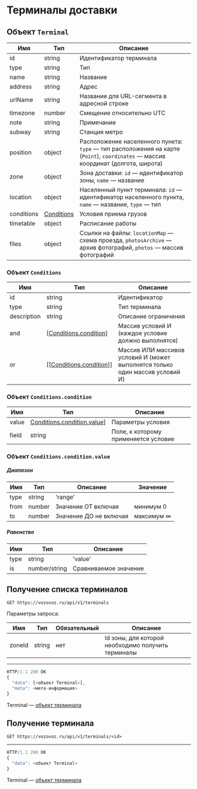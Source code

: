 # Терминалы доставки

## Объект `Terminal`

Имя | Тип | Описание
--- | --- | --------
id | string | Идентификатор терминала
type | string | Тип
name | string | Название
address | string | Адрес
urlName | string | Название для URL-сегмента в адресной строке
timezone | number | Смещение относительно UTC
note | string | Примечание
subway | string | Станция метро
position | object | Расположение населенного пункта: `type` — тип расположения на карте (`Point`), `coordinates` — массив координат (долгота, широта)
zone | object | Зона доставки: `id` — идентификатор зоны, `name` — название
location | object | Населенный пункт терминала: `id` — идентификатор населенного пункта, `name` — название, `type` — тип
conditions | [Conditions](#conditions) | Условия приема грузов
timetable | object | Расписание работы
files | object | Ссылки на файлы: `locationMap` — схема проезда, `photosArchive` — архив фотографий, `photos` — массив фотографий

### Объект <a name="conditions">`Conditions`</a>

Имя | Тип | Описание
--- | --- | --------
id | string | Идентификатор
type | string | Тип терминала
description | string | Описание ограничения
and | [[Conditions.condition](#conditions.condition)] | Массив условий И (каждое условие должно выполнятся)
or | [[[Conditions.condition](#conditions.condition)]] | Массив ИЛИ массивов условий И (может выполнятся только один массив условий И)

### Объект <a name="conditions.condition">`Conditions.condition`</a>

Имя | Тип | Описание
--- | --- | --------
value | [Conditions.condition.value](#conditions.condition.value)] | Параметры условия
field | string | Поле, к которому применяется условие

### Объект <a name="conditions.condition.value">`Conditions.condition.value`</a>

##### Диапазон

Имя | Тип | Описание | Значение
--- | --- | -------- | --------
type | string | 'range' |
from | number | Значение ОТ включая | минимум 0
to | number | Значение ДО не включая | максимум ∞

##### Равенство

Имя | Тип | Описание
--- | --- | --------
type | string | 'value'
is | number/string | Сравниваемое значение

## Получение списка терминалов

`GET https://vozovoz.ru/api/v1/terminals`

Параметры запроса:

Имя | Тип | Обязательный | Описание
--- | --- | ------------ | --------
zoneId | string | нет | Id зоны, для которой необходимо получить терминалы

---

```js
HTTP/1.1 200 OK
{
  "data": [<объект Terminal>],
  "meta": <мета-информация>
}
```

Terminal — [объект терминала](terminals.md)

## Получение терминала

`GET https://vozovoz.ru/api/v1/terminals/<id>`

---

```js
HTTP/1.1 200 OK
{
  "data": <объект Terminal>
}
```

Terminal — [объект терминала](terminals.md)

